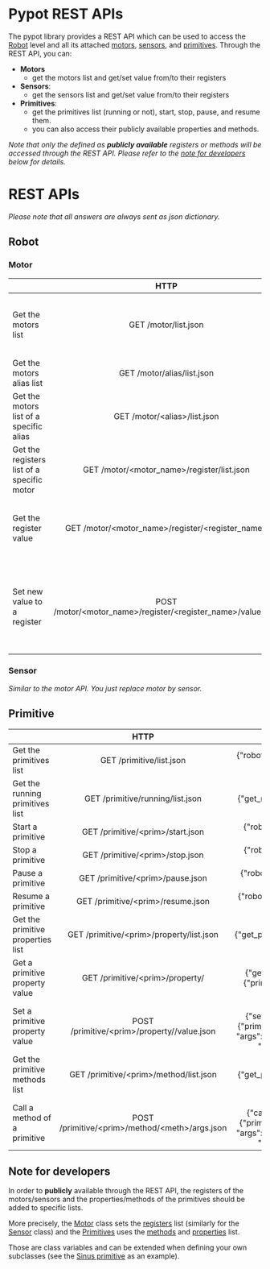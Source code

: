 # Pypot REST APIs

The pypot library provides a REST API which can be used to access the [Robot](http://poppy-project.github.io/pypot/pypot.robot.html) level and all its attached [motors](http://poppy-project.github.io/pypot/pypot.robot.html#module-pypot.robot.motor), [sensors](http://poppy-project.github.io/pypot/pypot.robot.html#module-pypot.robot.sensor), and [primitives](http://poppy-project.github.io/pypot/pypot.primitive.html). Through the REST API, you can:
* **Motors**
  * get the motors list and get/set value from/to their registers
* **Sensors**:
  * get the sensors list and get/set value from/to their registers
* **Primitives**:
  * get the primitives list (running or not), start, stop, pause, and resume them.
  * you can also access their publicly available properties and methods.

*Note that only the defined as **publicly available** registers or methods will be accessed through the REST API. Please refer to the [note for developers](#markdown-header-note-for-developers) below for details.*

# REST APIs

*Please note that all answers are always sent as json dictionary.*

## Robot

### Motor

|  | HTTP | JSON | Example of answer |
|--------------------------------------------|:------------------------------------------------------------:|:---------------------------------------------------------------------------------------------------------------------------------------------------:|------------------------------------------------------------------------|
| Get the motors list | GET /motor/list.json | {"robot": {"get_motors_list": {"alias": "motors"}}} | {'motors': ["l_elbow_y", "r_elbow_y", "r_knee_y", "head_y", "head_z"]} |
| Get the motors alias list | GET /motor/alias/list.json | {"robot": {"get_motors_alias": {}}} | {'alias': ["r_leg", "torso", "l_leg_sagitall"]} |
| Get the motors list of a specific alias | GET /motor/\<alias>/list.json | {"robot": {"get_motors_list": {"alias": "<alias>"}}} | {<alias>: ["l_elbow_y", "r_elbow_y", "r_knee_y", "head_y", "head_z"]} |
| Get the registers list of a specific motor | GET /motor/\<motor_name>/register/list.json | {"robot": {"get_registers_list": {"motor": "<motor_name>"}}} | {'registers': ["goal_speed", "compliant", "present_load", "id"]} |
| Get the register value | GET /motor/\<motor_name>/register/\<register_name> | {"robot": {"get_register_value": {"motor": "<motor_name>", "register": "<register_name>"}}} | {"present_position": 30} |
| Set new value to a register | POST /motor/\<motor_name>/register/\<register_name>/value.json | {"robot": {"set_register_value": {"motor": "<motor_name>", "register": "<register_name>", "value": {"arg1": "val1", "arg2": "val2", "...": "..."}}} | {} |

### Sensor

*Similar to the motor API. You just replace motor by sensor.*

## Primitive

|  | HTTP | JSON | Example of answer |
|-----------------------------------|:-------------------------------------------------:|:--------------------------------------------------------------------------------------------------------------------------------------------:|:----------------------------------------------------------------------:|
| Get the primitives list | GET /primitive/list.json | {"robot": {"get_primitives_list": ""}} | {'primitives': ["stand_up", "sit", "head_tracking"]} |
| Get the running primitives list | GET /primitive/running/list.json | {"robot": {"get_running_primitives_list": ""}} | {'primitives': ["head_tracking"]} |
| Start a primitive | GET /primitive/\<prim>/start.json | {"robot": {"start_primitive": {"primitive": "<prim>"}}} | {} |
| Stop a primitive | GET /primitive/\<prim>/stop.json | {"robot": {"stop_primitive": {"primitive": "<prim>"}}} | {} |
| Pause a primitive | GET /primitive/\<prim>/pause.json | {"robot": {"pause_primitive": {"primitive": "<prim>"}}} | {} |
| Resume a primitive | GET /primitive/\<prim>/resume.json | {"robot": {"resume_primitive": {"primitive": "<prim>"}}} | {} |
| Get the primitive properties list | GET /primitive/\<prim>/property/list.json | {"robot": {"get_primitive_properties_list": {"primitive": "<prim>"}}} | {"property": ["filter", "smooth"]} |
| Get a primitive property value | GET /primitive/\<prim>/property/<prop> | {"robot": {"get_primitive_property": {"primitive": "<prim>", "property": "<prop>"}}} | {"sin.amp": 30.0} |
| Set a primitive property value | POST /primitive/\<prim>/property/<prop>/value.json | {"robot": {"set_primitive_property": {"primitive": "<prim>", "property": "<prop>", "args": {"arg1": "val1", "arg2": "val2", "...": "..."}}}} | {} |
| Get the primitive methods list | GET /primitive/\<prim>/method/list.json | {"robot": {"get_primitive_methods_list": {"primitive": "<prim>"}}} | {"methods": ["get_tracked_faces", "start", "stop", "pause", "resume"]} |
| Call a method of a primitive | POST /primitive/\<prim>/method/\<meth>/args.json | {"robot": {"call_primitive_method": {"primitive": "<prim>", "method": "<meth>", "args": {"arg1": "val1", "arg2": "val2", "...": "..."}}}} |  |


## Note for developers

In order to **publicly** available through the REST API, the registers of the motors/sensors and the properties/methods of the primitives should be added to specific lists.

More precisely, the [Motor](http://poppy-project.github.io/pypot/pypot.robot.html#pypot.robot.motor.Motor) class sets the [registers](http://poppy-project.github.io/pypot/pypot.dynamixel.html#pypot.dynamixel.motor.DxlMotor.registers) list (similarly for the [Sensor](http://poppy-project.github.io/pypot/pypot.sensor.html) class) and the [Primitives](http://poppy-project.github.io/pypot/pypot.primitive.html#pypot.primitive.primitive.Primitive) uses the [methods]() and [properties]() list.

Those are class variables and can be extended when defining your own subclasses (see the [Sinus primitive](https://github.com/poppy-project/pypot/blob/REST-API-2.0/pypot/primitive/utils.py) as an example).
